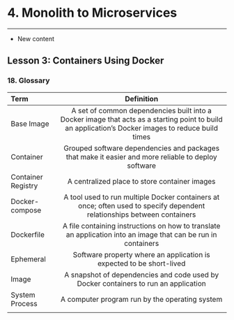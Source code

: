 # 4. Monolith to Microservices 
___
* New content 

## Lesson 3: Containers Using Docker

### 18. Glossary 

| **Term**    |  **Definition** |
| :---        |        :----:   |
| Base Image |  A set of common dependencies built into a Docker image that acts as a starting point to build an application’s Docker images to reduce build times    |
| Container |  Grouped software dependencies and packages that make it easier and more reliable to deploy software    |
| Container Registry |  A centralized place to store container images    |
| Docker-compose |  A tool used to run multiple Docker containers at once; often used to specify dependent relationships between containers    |
| Dockerfile |  A file containing instructions on how to translate an application into an image that can be run in containers    |
| Ephemeral |   Software property where an application is expected to be short-lived   |
| Image |  A snapshot of dependencies and code used by Docker containers to run an application    |
| System Process |  A computer program run by the operating system    |
|  |      |
	
	
	
	
	
	
	
	
